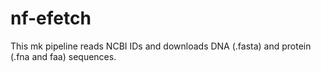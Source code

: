# nf-efetch
This mk pipeline reads NCBI IDs and downloads DNA (.fasta) and protein (.fna and faa) sequences.
